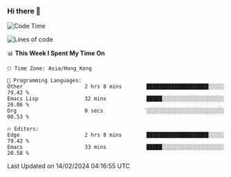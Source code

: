 ### Hi there 👋

<!--
**nicehiro/nicehiro** is a ✨ _special_ ✨ repository because its `README.md` (this file) appears on your GitHub profile.

Here are some ideas to get you started:

- 🔭 I’m currently working on ...
- 🌱 I’m currently learning ...
- 👯 I’m looking to collaborate on ...
- 🤔 I’m looking for help with ...
- 💬 Ask me about ...
- 📫 How to reach me: ...
- 😄 Pronouns: ...
- ⚡ Fun fact: ...
-->

<!--START_SECTION:waka-->
![Code Time](http://img.shields.io/badge/Code%20Time-224%20hrs-blue)

![Lines of code](https://img.shields.io/badge/From%20Hello%20World%20I%27ve%20Written-2.6%20million%20lines%20of%20code-blue)

📊 **This Week I Spent My Time On** 

```text
🕑︎ Time Zone: Asia/Hong_Kong

💬 Programming Languages: 
Other                    2 hrs 8 mins        ████████████████████░░░░░   79.42 % 
Emacs Lisp               32 mins             █████░░░░░░░░░░░░░░░░░░░░   20.06 % 
Org                      0 secs              ░░░░░░░░░░░░░░░░░░░░░░░░░   00.53 % 

🔥 Editors: 
Edge                     2 hrs 8 mins        ████████████████████░░░░░   79.42 % 
Emacs                    33 mins             █████░░░░░░░░░░░░░░░░░░░░   20.58 % 
```


 Last Updated on 14/02/2024 04:16:55 UTC
<!--END_SECTION:waka-->
